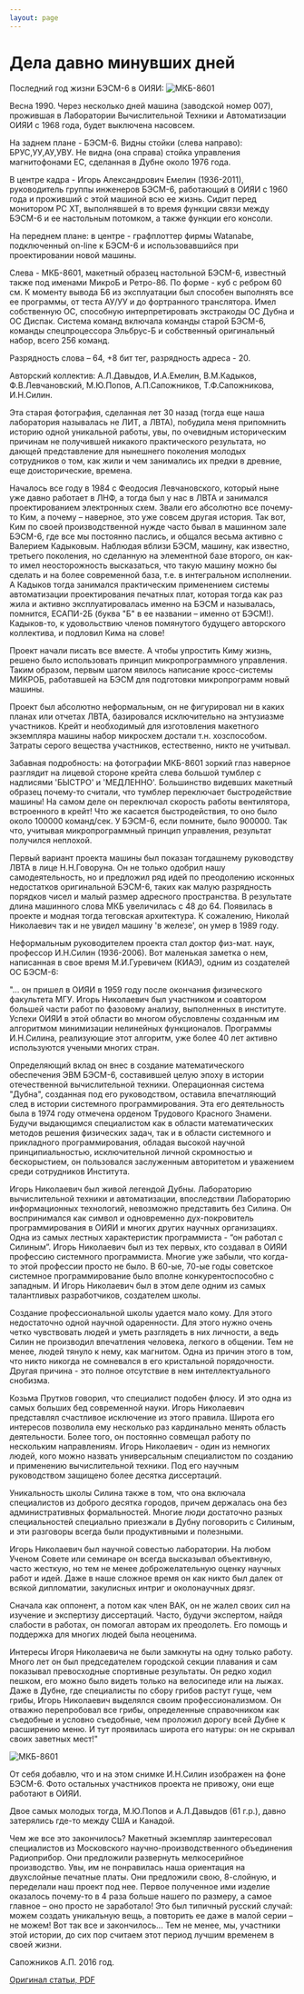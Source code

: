 ```yaml
---
layout: page
---
```


# Дела давно минувших дней

Последний год жизни БЭСМ-6 в ОИЯИ:
![МКБ-8601](/pictures/mkb-8601.jpg)

Весна 1990. Через несколько дней машина (заводской номер 007), прожившая в Лаборатории Вычислительной Техники и Автоматизации ОИЯИ с 1968 года, будет выключена насовсем.

На заднем плане - БЭСМ-6. Видны стойки (слева направо): БРУС,УУ,АУ,УВУ. Не видна (она справа) стойка управления магнитофонами ЕС, сделанная в Дубне около 1976 года.

В центре кадра - Игорь Александрович Емелин (1936-2011), руководитель группы инженеров БЭСМ-6, работающий в ОИЯИ с 1960 года и проживший с этой машиной всю ее жизнь. Сидит перед монитором PC XT, выполнявшей в то время функции связи между БЭСМ-6 и ее настольным потомком, а также функции его консоли.

На переднем плане: в центре - графплоттер фирмы Watanabe, подключенный on-line к БЭСМ-6 и использовавшийся при проектировании новой машины.

Слева - МКБ-8601, макетный образец настольной БЭСМ-6, известный также под именами МикроБ и Ретро-86. По форме - куб с ребром 60 см. К моменту вывода Б6 из эксплуатации был способен выполнять все ее программы, от теста АУ/УУ и до фортранного транслятора. Имел собственную ОС, способную интерпретировать экстракоды ОС Дубна и ОС Диспак. Система команд включала команды старой БЭСМ-6, команды спецпроцессора Эльбрус-Б и собственный оригинальный набор, всего 256 команд.

Разрядность слова – 64, +8 бит тег, разрядность адреса - 20.

Авторский коллектив: А.Л.Давыдов, И.А.Емелин, В.М.Кадыков, Ф.В.Левчановский, М.Ю.Попов, А.П.Сапожников, Т.Ф.Сапожникова, И.Н.Силин.

Эта старая фотография, сделанная лет 30 назад (тогда еще наша лаборатория называлась не ЛИТ, а ЛВТА), побудила меня припомнить историю одной уникальной работы, увы, по очевидным историческим причинам не получившей никакого практического результата, но дающей представление для нынешнего поколения молодых сотрудников о том, как жили и чем занимались их предки в древние, еще доисторические, времена.

Началось все году в 1984 с Феодосия Левчановского, который ныне уже давно работает в ЛНФ, а тогда был у нас в ЛВТА и занимался проектированием электронных схем. Звали его абсолютно все почему-то Ким, а почему – наверное, это уже совсем другая история. Так вот, Ким по своей производственной нужде часто бывал в машинном зале БЭСМ-6, где все мы постоянно паслись, и общался весьма активно с Валерием Кадыковым. Наблюдая вблизи БЭСМ, машину, как известно, третьего поколения, но сделанную на элементной базе второго, он как-то имел неосторожность высказаться, что такую машину можно бы сделать и на более современной база, т.е. в интегральном исполнении. А Кадыков тогда занимался практическим применением системы автоматизации проектирования печатных плат, которая тогда как раз жила и активно эксплуатировалась именно на БЭСМ и называлась, помнится, ЕСАПИ-2Б (буква "Б" в ее названии – именно от БЭСМ!). Кадыков-то, к удовольствию членов помянутого будущего авторского коллектива, и подловил Кима на слове!

Проект начали писать все вместе. А чтобы упростить Киму жизнь, решено было использовать принцип микропрограммного управления. Таким образом, первым шагом явилось написание кросс-системы МИКРОБ, работавшей на БЭСМ для подготовки микропрограмм новый машины.

Проект был абсолютно неформальным, он не фигурировал ни в каких планах или отчетах ЛВТА, базировался исключительно на энтузиазме участников. Крейт и необходимый для изготовления макетного экземпляра машины набор микросхем достали т.н. хозспособом. Затраты серого вещества участников, естественно, никто не учитывал.

Забавная подробность: на фотографии МКБ-8601 зоркий глаз наверное разглядит на лицевой стороне крейта слева большой тумблер с надписями 'БЫСТРО' и 'МЕДЛЕННО'. Большинство видевших макетный образец почему-то считали, что тумблер переключает быстродействие машины! На самом деле он переключал скорость работы вентилятора, встроенного в крейт!  Что же касается быстродействия, то оно было около 100000 команд/сек. У БЭСМ-6, если помните, было 900000. Так что, учитывая микропрограммный принцип управления, результат получился неплохой.

Первый вариант проекта машины был показан тогдашнему руководству ЛВТА в лице Н.Н.Говоруна. Он не только одобрил нашу самодеятельность, но и предложил ряд идей по преодолению исконных недостатков оригинальной БЭСМ-6, таких как малую разрядность порядков чисел и малый размер адресного пространства. В результате длина машинного слова МКБ увеличилась c 48 до 64. Появилась в проекте и модная тогда теговская архитектура. К сожалению, Николай Николаевич так и не увидел машину 'в железе', он умер в 1989 году.

Неформальным руководителем проекта стал доктор физ-мат. наук, профессор И.Н.Силин (1936-2006). Вот маленькая заметка о нем, написанная в свое время М.И.Гуревичем (КИАЭ), одним из создателей ОС БЭСМ-6:

"… он пришел в ОИЯИ в 1959 году после окончания физического факультета МГУ. Игорь Николаевич был участником и соавтором большей части работ по фазовому анализу, выполненных в институте. Успехи ОИЯИ в этой области во многом обусловлены созданным им алгоритмом минимизации нелинейных функционалов. Программы И.Н.Силина, реализующие этот алгоритм, уже более 40 лет активно используются учеными многих стран.

Определяющий вклад он внес в создание математического обеспечения ЭВМ БЭСМ-6, составившей целую эпоху в истории отечественной вычислительной техники. Операционная система "Дубна", созданная под его руководством, оставила впечатляющий след в истории системного программирования. Эта его деятельность была в 1974 году отмечена орденом Трудового Красного Знамени. Будучи выдающимся специалистом как в области математических методов решения физических задач, так и в области системного и прикладного программирования, обладая высокой научной принципиальностью, исключительной личной скромностью и бескорыстием, он пользовался заслуженным авторитетом и уважением среди сотрудников Института.

Игорь Николаевич был живой легендой Дубны. Лабораторию вычислительной техники и автоматизации, впоследствии Лабораторию информационных технологий, невозможно представить без Силина. Он воспринимался как символ и одновременно дух-покровитель программирования в ОИЯИ и многих других  научных организациях. Одна из самых лестных  характеристик  программиста - “он работал с Силиным”. Игорь Николаевич был из тех первых, кто создавал в ОИЯИ профессию системного программиста. Многие уже забыли, что когда-то этой профессии просто не было. В 60-ые, 70-ые годы советское системное программирование было вполне конкурентоспособно с западным. И Игорь Николаевич был в этом деле одним из самых талантливых разработчиков, создателем школы.

Создание профессиональной школы удается мало кому. Для этого недостаточно одной научной одаренности. Для этого нужно очень четко чувствовать людей и уметь разглядеть в них личности, а ведь Силин не производил впечатления человека, легкого в общении. Тем не менее, людей тянуло к нему, как магнитом. Одна из причин этого в том, что никто никогда не сомневался в его кристальной порядочности. Другая причина - это полное отсутствие в нем интеллектуального снобизма.

Козьма Прутков говорил, что специалист подобен флюсу. И это одна из самых больших бед современной науки. Игорь Николаевич представлял счастливое исключение из этого правила. Широта его интересов позволила  ему несколько раз кардинально менять область деятельности. Более того, он постоянно совмещал работу по нескольким направлениям. Игорь Николаевич - один из немногих людей, кого можно назвать универсальным специалистом по созданию и применению вычислительной техники. Под его научным руководством защищено более десятка диссертаций.

Уникальность школы Силина также в том, что она включала специалистов из доброго десятка городов, причем держалась она без  административных формальностей. Многие люди достаточно разных специальностей специально приезжали в Дубну поговорить с Силиным, и эти разговоры всегда были продуктивными и полезными.

Игорь Николаевич был научной совестью лаборатории. На любом Ученом Совете или семинаре он всегда высказывал объективную, часто жесткую, но тем не менее доброжелательную оценку научных работ и идей. Даже в наше  сложное время он как никто был далек от всякой дипломатии, закулисных интриг и околонаучных дрязг.

Cначала как оппонент, а потом как член ВАК, он не жалел своих сил на изучение и экспертизу диссертаций. Часто, будучи экспертом, найдя  слабости в работах, он помогал авторам их преодолеть. Его помощь и поддержка для многих людей была неоценима.

Интересы Игоря Николаевича не были замкнуты на одну только работу.  Много лет он был председателем городской секции плавания и сам показывал превосходные спортивные результаты. Он редко ходил пешком, его можно было видеть только на велосипеде или на лыжах. Даже в Дубне, где специалисты по сбору грибов растут гуще, чем грибы, Игорь Николаевич выделялся своим профессионализмом. Он отважно перепробовал все грибы, определенные справочником как съедобные и условно съедобные, чем проложил дорогу всей  Дубне к расширению меню. И тут проявилась широта его натуры: он не  скрывал своих заветных мест!"

![МКБ-8601](/pictures/Silin-198x.jpg)

От себя добавлю, что и на этом снимке И.Н.Силин изображен на фоне БЭСМ-6. Фото остальных участников проекта не привожу, они еще работают в ОИЯИ.

Двое самых молодых тогда, М.Ю.Попов и А.Л.Давыдов (61 г.р.), давно затерялись где-то между США и Канадой.

Чем же все это закончилось? Макетный экземпляр заинтересовал специалистов из Московского научно-производственного объединения Радиоприбор. Они предложили развернуть мелкосерийное производство. Увы, им не понравилась наша ориентация на двухслойные печатные платы. Они предложили свою, 8-слойную, и переделали наш проект под нее. Первое полученное ими изделие оказалось почему-то в 4 раза больше нашего по размеру, а самое главное – оно просто не заработало! Это был типичный русский случай: можем создать уникальную вещь, а повторить ее даже в малой серии – не можем! Вот так все и закончилось... Тем не менее, мы, участники этой истории, до сих пор считаем этот период лучшим временем в своей жизни.

Сапожников А.П.
2016 год.

[Оригинал статьи, PDF](http://lit.jinr.ru/Books/PDF/112_118.pdf)
